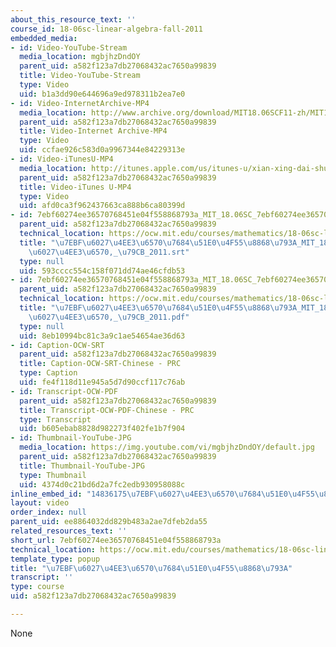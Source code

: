 ```yaml
---
about_this_resource_text: ''
course_id: 18-06sc-linear-algebra-fall-2011
embedded_media:
- id: Video-YouTube-Stream
  media_location: mgbjhzDndOY
  parent_uid: a582f123a7db27068432ac7650a99839
  title: Video-YouTube-Stream
  type: Video
  uid: b1a3dd90e644696a9ed978311b2ea7e0
- id: Video-InternetArchive-MP4
  media_location: http://www.archive.org/download/MIT18.06SCF11-zh/MIT18_06SC_110609_L3_zh-hans-cmn_300k.mp4
  parent_uid: a582f123a7db27068432ac7650a99839
  title: Video-Internet Archive-MP4
  type: Video
  uid: ccfae926c583d0a9967344e84229313e
- id: Video-iTunesU-MP4
  media_location: http://itunes.apple.com/us/itunes-u/xian-xing-dai-shu-ji-he-biao/id528718147?i=115569277
  parent_uid: a582f123a7db27068432ac7650a99839
  title: Video-iTunes U-MP4
  type: Video
  uid: afd0ca3f962437663ca888b6ca80399d
- id: 7ebf60274ee36570768451e04f558868793a_MIT_18.06SC_7ebf60274ee36570-_79cb_2011.srt
  parent_uid: a582f123a7db27068432ac7650a99839
  technical_location: https://ocw.mit.edu/courses/mathematics/18-06sc-linear-algebra-fall-2011/ax-b-and-the-four-subspaces/the-geometry-of-linear-equations/7ebf60274ee36570768451e04f558868793a/7ebf60274ee36570768451e04f558868793a_MIT_18.06SC_7ebf60274ee36570-_79cb_2011.srt
  title: "\u7EBF\u6027\u4EE3\u6570\u7684\u51E0\u4F55\u8868\u793A_MIT_18.06SC_\u7EBF\
    \u6027\u4EE3\u6570,_\u79CB_2011.srt"
  type: null
  uid: 593cccc554c158f071dd74ae46cfdb53
- id: 7ebf60274ee36570768451e04f558868793a_MIT_18.06SC_7ebf60274ee36570-_79cb_2011.pdf
  parent_uid: a582f123a7db27068432ac7650a99839
  technical_location: https://ocw.mit.edu/courses/mathematics/18-06sc-linear-algebra-fall-2011/ax-b-and-the-four-subspaces/the-geometry-of-linear-equations/7ebf60274ee36570768451e04f558868793a/7ebf60274ee36570768451e04f558868793a_MIT_18.06SC_7ebf60274ee36570-_79cb_2011.pdf
  title: "\u7EBF\u6027\u4EE3\u6570\u7684\u51E0\u4F55\u8868\u793A_MIT_18.06SC_\u7EBF\
    \u6027\u4EE3\u6570,_\u79CB_2011.pdf"
  type: null
  uid: 8eb10994bc81c3a9c1ae54654ae36d63
- id: Caption-OCW-SRT
  parent_uid: a582f123a7db27068432ac7650a99839
  title: Caption-OCW-SRT-Chinese - PRC
  type: Caption
  uid: fe4f118d11e945a5d7d90ccf117c76ab
- id: Transcript-OCW-PDF
  parent_uid: a582f123a7db27068432ac7650a99839
  title: Transcript-OCW-PDF-Chinese - PRC
  type: Transcript
  uid: b605ebab8828d982273f402fe1b7f904
- id: Thumbnail-YouTube-JPG
  media_location: https://img.youtube.com/vi/mgbjhzDndOY/default.jpg
  parent_uid: a582f123a7db27068432ac7650a99839
  title: Thumbnail-YouTube-JPG
  type: Thumbnail
  uid: 4374d0c21bd6d2a7fc2edb930958088c
inline_embed_id: "14836175\u7EBF\u6027\u4EE3\u6570\u7684\u51E0\u4F55\u8868\u793A59645209"
layout: video
order_index: null
parent_uid: ee8864032dd829b483a2ae7dfeb2da55
related_resources_text: ''
short_url: 7ebf60274ee36570768451e04f558868793a
technical_location: https://ocw.mit.edu/courses/mathematics/18-06sc-linear-algebra-fall-2011/ax-b-and-the-four-subspaces/the-geometry-of-linear-equations/7ebf60274ee36570768451e04f558868793a
template_type: popup
title: "\u7EBF\u6027\u4EE3\u6570\u7684\u51E0\u4F55\u8868\u793A"
transcript: ''
type: course
uid: a582f123a7db27068432ac7650a99839

---
```

None